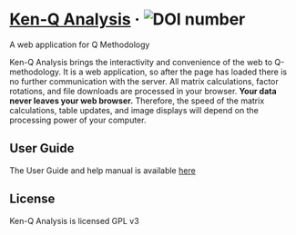 # [Ken-Q Analysis](https://shawnbanasick.github.io/ken-q-analysis/index.html) &middot; ![DOI number](https://zenodo.org/badge/54827906.svg)
A web application for Q Methodology

Ken-Q Analysis brings the interactivity and convenience of the web to Q-methodology. It is a web application, so after the page has loaded there is no further communication with the server. All matrix calculations, factor rotations, and file downloads are processed in your browser. __Your data never leaves your web browser.__ Therefore, the speed of the matrix calculations, table updates, and image displays will depend on the processing power of your computer. 

## User Guide
The User Guide and help manual is available [here](https://ken_q_tools.gitbooks.io/ken-q-analysis-reference-guide/content/)

## License
Ken-Q Analysis is licensed GPL v3
